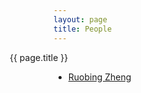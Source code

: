 ```yaml
---
layout: page
title: People
---
```


<p id="tip-info" style="margin:0em 0em 0em -5em"> {{ page.title }} </p>

+ [Ruobing Zheng][a]

[a]: http://robinzheng.com
